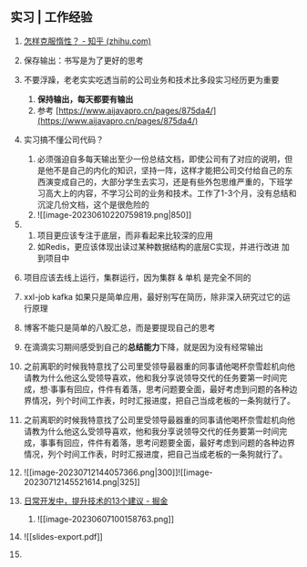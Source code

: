 ## 实习 | 工作经验
1. [怎样克服惰性？ - 知乎 (zhihu.com)](https://www.zhihu.com/question/52723910/answer/132211549)
2. 保存输出：书写是为了更好的思考
3. 不要浮躁，老老实实吃透当前的公司业务和技术比多段实习经历更为重要
	1. **保持输出，每天都要有输出**
	2. 参考 [https://www.aijavapro.cn/pages/875da4/](https://www.aijavapro.cn/pages/875da4/)
4. 实习搞不懂公司代码？
	1. 必须强迫自多每天输出至少一份总结文档，即使公司有了对应的说明，但是他不是自己的内化的知识，坚持一阵，这样才能把公司交付给自己的东西演变成自己的，大部分学生去实习，还是有些外包思维严重的，下班学习高大上的内容，不学习公司的业务和技术。工作了1-3个月，没有总结和沉淀几份文档，这个是很危险的
	2. ![[image-20230610220759819.png|850]]
5. 1. 项目更应该专注于底层，而非看起来比较深的应用
	1. 如Redis，更应该体现出读过某种数据结构的底层C实现，并进行改进 加到项目中
6. 项目应该去线上运行，集群运行，因为集群 & 单机 是完全不同的
7. xxl-job kafka 如果只是简单应用，最好别写在简历，除非深入研究过它的运行原理
8. 博客不能只是简单的八股汇总，而是要提现自己的思考
9. 在滴滴实习期间感受到自己的**总结能力**下降，就是因为没有经常输出
10. 之前离职的时候我特意找了公司里受领导最器重的同事请他喝杯奈雪趁机向他请教为什么他这么受领导喜欢，他和我分享说领导交代的任务要第一时间完成，想·事事有回应，件件有着落，思考问题要全面，最好考虑到问题的各种边界情况，列个时间工作表，时时汇报进度，把自己当成老板的一条狗就行了。
11. 之前离职的时候我特意找了公司里受领导最器重的同事请他喝杯奈雪趁机向他请教为什么他这么受领导喜欢，他和我分享说领导交代的任务要第一时间完成，事事有回应，件件有着落，思考问题要全面，最好考虑到问题的各种边界情况，列个时间工作表，时时汇报进度，把自己当成老板的一条狗就行了。
12. ![[image-20230712144057366.png|300]]![[image-20230712145521614.png|325]]




13. [日常开发中，提升技术的13个建议 - 掘金](https://juejin.cn/post/7233782463078826021)
	1. ![[image-20230607100158763.png]]
14. ![[slides-export.pdf]]
15. 


